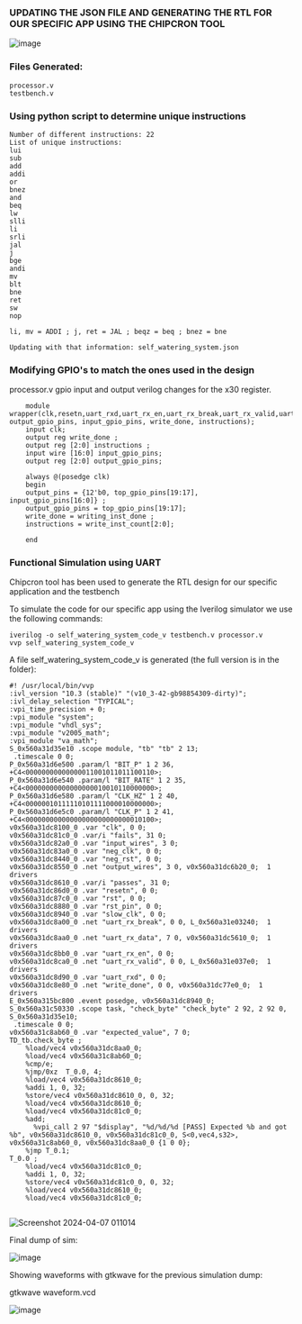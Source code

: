 ### UPDATING THE JSON FILE AND GENERATING THE RTL FOR OUR SPECIFIC APP USING THE CHIPCRON TOOL

![image](https://github.com/joses-bot/vsdiat_workshop/assets/83429049/7b8775cf-88a4-4d22-9cf7-32a74c95c1cc)

### Files Generated:

```
processor.v
testbench.v

```

### Using python script to determine unique instructions

```
Number of different instructions: 22
List of unique instructions:
lui
sub
add
addi
or
bnez
and
beq
lw
slli
li
srli
jal
j
bge
andi
mv
blt
bne
ret
sw
nop

li, mv = ADDI ; j, ret = JAL ; beqz = beq ; bnez = bne

Updating with that information: self_watering_system.json

```

### Modifying GPIO's to match the ones used in the design

processor.v gpio input and output verilog changes for the x30 register.

```
    module wrapper(clk,resetn,uart_rxd,uart_rx_en,uart_rx_break,uart_rx_valid,uart_rx_data, output_gpio_pins, input_gpio_pins, write_done, instructions);
    input clk;
    output reg write_done ; 
    output reg [2:0] instructions ; 
    input wire [16:0] input_gpio_pins;
    output reg [2:0] output_gpio_pins;  
```

```
    always @(posedge clk) 
    begin
    output_pins = {12'b0, top_gpio_pins[19:17],  input_gpio_pins[16:0]} ; 
    output_gpio_pins = top_gpio_pins[19:17]; 
    write_done = writing_inst_done ; 
    instructions = write_inst_count[2:0]; 

    end 
```

### Functional Simulation using UART

Chipcron tool has been used to generate the RTL design for our specific application and the testbench 

To simulate the code for our specific app using the Iverilog simulator we use the following commands:

```
iverilog -o self_watering_system_code_v testbench.v processor.v
vvp self_watering_system_code_v

```
A file self_watering_system_code_v is generated (the full version is in the folder):

```
#! /usr/local/bin/vvp
:ivl_version "10.3 (stable)" "(v10_3-42-gb98854309-dirty)";
:ivl_delay_selection "TYPICAL";
:vpi_time_precision + 0;
:vpi_module "system";
:vpi_module "vhdl_sys";
:vpi_module "v2005_math";
:vpi_module "va_math";
S_0x560a31d35e10 .scope module, "tb" "tb" 2 13;
 .timescale 0 0;
P_0x560a31d6e500 .param/l "BIT_P" 1 2 36, +C4<00000000000000011001011011100110>;
P_0x560a31d6e540 .param/l "BIT_RATE" 1 2 35, +C4<00000000000000000010010110000000>;
P_0x560a31d6e580 .param/l "CLK_HZ" 1 2 40, +C4<00000010111110101111000010000000>;
P_0x560a31d6e5c0 .param/l "CLK_P" 1 2 41, +C4<00000000000000000000000000010100>;
v0x560a31dc8100_0 .var "clk", 0 0;
v0x560a31dc81c0_0 .var/i "fails", 31 0;
v0x560a31dc82a0_0 .var "input_wires", 3 0;
v0x560a31dc83a0_0 .var "neg_clk", 0 0;
v0x560a31dc8440_0 .var "neg_rst", 0 0;
v0x560a31dc8550_0 .net "output_wires", 3 0, v0x560a31dc6b20_0;  1 drivers
v0x560a31dc8610_0 .var/i "passes", 31 0;
v0x560a31dc86d0_0 .var "resetn", 0 0;
v0x560a31dc87c0_0 .var "rst", 0 0;
v0x560a31dc8880_0 .var "rst_pin", 0 0;
v0x560a31dc8940_0 .var "slow_clk", 0 0;
v0x560a31dc8a00_0 .net "uart_rx_break", 0 0, L_0x560a31e03240;  1 drivers
v0x560a31dc8aa0_0 .net "uart_rx_data", 7 0, v0x560a31dc5610_0;  1 drivers
v0x560a31dc8bb0_0 .var "uart_rx_en", 0 0;
v0x560a31dc8ca0_0 .net "uart_rx_valid", 0 0, L_0x560a31e037e0;  1 drivers
v0x560a31dc8d90_0 .var "uart_rxd", 0 0;
v0x560a31dc8e80_0 .net "write_done", 0 0, v0x560a31dc77e0_0;  1 drivers
E_0x560a315bc800 .event posedge, v0x560a31dc8940_0;
S_0x560a31c50330 .scope task, "check_byte" "check_byte" 2 92, 2 92 0, S_0x560a31d35e10;
 .timescale 0 0;
v0x560a31c8ab60_0 .var "expected_value", 7 0;
TD_tb.check_byte ;
    %load/vec4 v0x560a31dc8aa0_0;
    %load/vec4 v0x560a31c8ab60_0;
    %cmp/e;
    %jmp/0xz  T_0.0, 4;
    %load/vec4 v0x560a31dc8610_0;
    %addi 1, 0, 32;
    %store/vec4 v0x560a31dc8610_0, 0, 32;
    %load/vec4 v0x560a31dc8610_0;
    %load/vec4 v0x560a31dc81c0_0;
    %add;
	  %vpi_call 2 97 "$display", "%d/%d/%d [PASS] Expected %b and got %b", v0x560a31dc8610_0, v0x560a31dc81c0_0, S<0,vec4,s32>, v0x560a31c8ab60_0, v0x560a31dc8aa0_0 {1 0 0};
    %jmp T_0.1;
T_0.0 ;
    %load/vec4 v0x560a31dc81c0_0;
    %addi 1, 0, 32;
    %store/vec4 v0x560a31dc81c0_0, 0, 32;
    %load/vec4 v0x560a31dc8610_0;
    %load/vec4 v0x560a31dc81c0_0;


```

![Screenshot 2024-04-07 011014](https://github.com/joses-bot/vsdiat_workshop/assets/83429049/fbd82d28-5b39-4d2c-8a15-a14bc190ff64)

Final dump of sim:


![image](https://github.com/joses-bot/vsdiat_workshop/assets/83429049/f73eb55d-3368-4b9c-92ac-521b0d2ecf28)

Showing waveforms with gtkwave for the previous simulation dump:

gtkwave waveform.vcd

![image](https://github.com/joses-bot/vsdiat_workshop/assets/83429049/ed31796c-48a5-4bb8-a3e8-bfe3365d2564)




